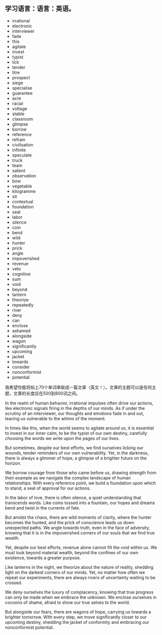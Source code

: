 ## 学习语言：语言：英语。
- irrational
- electronic
- interviewer
- fade
- this
- agitate
- invest
- typist
- lick
- tender
- litre
- prospect
- siege
- specialise
- guarantee
- acre
- racial
- voltage
- stable
- classroom
- glimpse
- borrow
- reference
- refrain
- civilisation
- infinite
- speculate
- truck
- team
- salient
- observation
- bow
- vegetable
- kilogramme
- sit
- contextual
- foundation
- seal
- labor
- silence
- coin
- bend
- wild
- hunter
- prick
- angle
- impoverished
- revenue
- veto
- cognitive
- sum
- void
- beyond
- lantern
- theorize
- repeatedly
- river
- deny
- can
- enclose
- ashamed
- alongside
- wagon
- significantly
- upcoming
- jacket
- towards
- consider
- nonconformist
- potential

我希望你能将如上70个单词串联成一篇文章（英文！）。文章的主题可以是任何主题，文章的长度应在500到800词之间。





In the realm of human behavior, irrational impulses often drive our actions, like electronic signals firing in the depths of our minds. As if under the scrutiny of an interviewer, our thoughts and emotions fade in and out, leaving us vulnerable to the whims of the moment.

In times like this, when the world seems to agitate around us, it is essential to invest in our inner calm, to be the typist of our own destiny, carefully choosing the words we write upon the pages of our lives.

But sometimes, despite our best efforts, we find ourselves licking our wounds, tender reminders of our own vulnerability. Yet, in the darkness, there is always a glimmer of hope, a glimpse of a brighter future on the horizon.

We borrow courage from those who came before us, drawing strength from their example as we navigate the complex landscape of human relationships. With every reference point, we build a foundation upon which to stand, a seal of approval for our actions.

In the labor of love, there is often silence, a quiet understanding that transcends words. Like coins tossed into a fountain, our hopes and dreams bend and twist in the currents of fate.

But amidst the chaos, there are wild moments of clarity, where the hunter becomes the hunted, and the prick of conscience leads us down unexpected paths. We angle towards truth, even in the face of adversity, knowing that it is in the impoverished corners of our souls that we find true wealth.

Yet, despite our best efforts, revenue alone cannot fill the void within us. We must look beyond material wealth, beyond the confines of our own existence, towards a greater purpose.

Like lanterns in the night, we theorize about the nature of reality, shedding light on the darkest corners of our minds. Yet, no matter how often we repeat our experiments, there are always rivers of uncertainty waiting to be crossed.

We deny ourselves the luxury of complacency, knowing that true progress can only be made when we embrace the unknown. We enclose ourselves in cocoons of shame, afraid to show our true selves to the world.

But alongside our fears, there are wagons of hope, carrying us towards a brighter tomorrow. With every step, we move significantly closer to our upcoming destiny, shedding the jacket of conformity and embracing our nonconformist potential.
